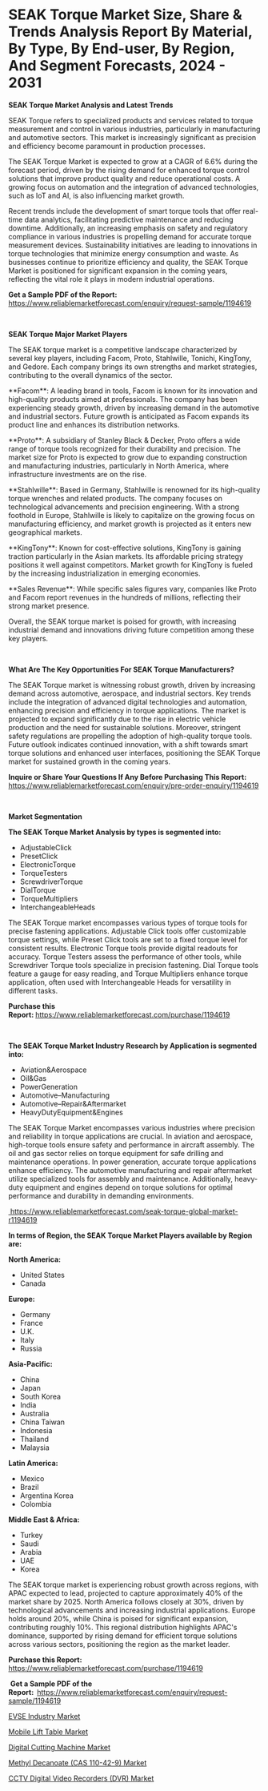 <p><h1>SEAK Torque Market Size, Share & Trends Analysis Report By Material, By Type, By End-user, By Region, And Segment Forecasts, 2024 - 2031</h1></p><p><strong>SEAK Torque Market Analysis and Latest Trends</strong></p>
<p><p>SEAK Torque refers to specialized products and services related to torque measurement and control in various industries, particularly in manufacturing and automotive sectors. This market is increasingly significant as precision and efficiency become paramount in production processes. </p><p>The SEAK Torque Market is expected to grow at a CAGR of 6.6% during the forecast period, driven by the rising demand for enhanced torque control solutions that improve product quality and reduce operational costs. A growing focus on automation and the integration of advanced technologies, such as IoT and AI, is also influencing market growth. </p><p>Recent trends include the development of smart torque tools that offer real-time data analytics, facilitating predictive maintenance and reducing downtime. Additionally, an increasing emphasis on safety and regulatory compliance in various industries is propelling demand for accurate torque measurement devices. Sustainability initiatives are leading to innovations in torque technologies that minimize energy consumption and waste. As businesses continue to prioritize efficiency and quality, the SEAK Torque Market is positioned for significant expansion in the coming years, reflecting the vital role it plays in modern industrial operations.</p></p>
<p><strong>Get a Sample PDF of the Report:&nbsp;</strong> <a href="https://www.reliablemarketforecast.com/enquiry/request-sample/1194619?utm_campaign=1134&utm_medium=2&utm_source=Github&utm_content=ia&utm_term=11102024&utm_id=seak-torque">https://www.reliablemarketforecast.com/enquiry/request-sample/1194619</a></p>
<p>&nbsp;</p>
<p><strong>SEAK Torque Major Market Players</strong></p>
<p><p>The SEAK torque market is a competitive landscape characterized by several key players, including Facom, Proto, Stahlwille, Tonichi, KingTony, and Gedore. Each company brings its own strengths and market strategies, contributing to the overall dynamics of the sector.</p><p>**Facom**: A leading brand in tools, Facom is known for its innovation and high-quality products aimed at professionals. The company has been experiencing steady growth, driven by increasing demand in the automotive and industrial sectors. Future growth is anticipated as Facom expands its product line and enhances its distribution networks.</p><p>**Proto**: A subsidiary of Stanley Black & Decker, Proto offers a wide range of torque tools recognized for their durability and precision. The market size for Proto is expected to grow due to expanding construction and manufacturing industries, particularly in North America, where infrastructure investments are on the rise.</p><p>**Stahlwille**: Based in Germany, Stahlwille is renowned for its high-quality torque wrenches and related products. The company focuses on technological advancements and precision engineering. With a strong foothold in Europe, Stahlwille is likely to capitalize on the growing focus on manufacturing efficiency, and market growth is projected as it enters new geographical markets.</p><p>**KingTony**: Known for cost-effective solutions, KingTony is gaining traction particularly in the Asian markets. Its affordable pricing strategy positions it well against competitors. Market growth for KingTony is fueled by the increasing industrialization in emerging economies.</p><p>**Sales Revenue**: While specific sales figures vary, companies like Proto and Facom report revenues in the hundreds of millions, reflecting their strong market presence.</p><p>Overall, the SEAK torque market is poised for growth, with increasing industrial demand and innovations driving future competition among these key players.</p></p>
<p>&nbsp;</p>
<p><strong>What Are The Key Opportunities For SEAK Torque Manufacturers?</strong></p>
<p><p>The SEAK Torque market is witnessing robust growth, driven by increasing demand across automotive, aerospace, and industrial sectors. Key trends include the integration of advanced digital technologies and automation, enhancing precision and efficiency in torque applications. The market is projected to expand significantly due to the rise in electric vehicle production and the need for sustainable solutions. Moreover, stringent safety regulations are propelling the adoption of high-quality torque tools. Future outlook indicates continued innovation, with a shift towards smart torque solutions and enhanced user interfaces, positioning the SEAK Torque market for sustained growth in the coming years.</p></p>
<p><strong>Inquire or Share Your Questions If Any Before Purchasing This Report:</strong> <a href="https://www.reliablemarketforecast.com/enquiry/pre-order-enquiry/1194619?utm_campaign=1134&utm_medium=2&utm_source=Github&utm_content=ia&utm_term=11102024&utm_id=seak-torque">https://www.reliablemarketforecast.com/enquiry/pre-order-enquiry/1194619</a></p>
<p>&nbsp;</p>
<p><strong>Market Segmentation</strong></p>
<p><strong>The SEAK Torque Market Analysis by types is segmented into:</strong></p>
<p><ul><li>AdjustableClick</li><li>PresetClick</li><li>ElectronicTorque</li><li>TorqueTesters</li><li>ScrewdriverTorque</li><li>DialTorque</li><li>TorqueMultipliers</li><li>InterchangeableHeads</li></ul></p>
<p><p>The SEAK Torque market encompasses various types of torque tools for precise fastening applications. Adjustable Click tools offer customizable torque settings, while Preset Click tools are set to a fixed torque level for consistent results. Electronic Torque tools provide digital readouts for accuracy. Torque Testers assess the performance of other tools, while Screwdriver Torque tools specialize in precision fastening. Dial Torque tools feature a gauge for easy reading, and Torque Multipliers enhance torque application, often used with Interchangeable Heads for versatility in different tasks.</p></p>
<p><strong>Purchase this Report:&nbsp;</strong><a href="https://www.reliablemarketforecast.com/purchase/1194619?utm_campaign=1134&utm_medium=2&utm_source=Github&utm_content=ia&utm_term=11102024&utm_id=seak-torque">https://www.reliablemarketforecast.com/purchase/1194619</a></p>
<p>&nbsp;</p>
<p><strong>The SEAK Torque Market Industry Research by Application is segmented into:</strong></p>
<p><ul><li>Aviation&Aerospace</li><li>Oil&Gas</li><li>PowerGeneration</li><li>Automotive–Manufacturing</li><li>Automotive–Repair&Aftermarket</li><li>HeavyDutyEquipment&Engines</li></ul></p>
<p><p>The SEAK Torque Market encompasses various industries where precision and reliability in torque applications are crucial. In aviation and aerospace, high-torque tools ensure safety and performance in aircraft assembly. The oil and gas sector relies on torque equipment for safe drilling and maintenance operations. In power generation, accurate torque applications enhance efficiency. The automotive manufacturing and repair aftermarket utilize specialized tools for assembly and maintenance. Additionally, heavy-duty equipment and engines depend on torque solutions for optimal performance and durability in demanding environments.</p></p>
<p><a href="https://www.reliablemarketforecast.com/seak-torque-global-market-r1194619?utm_campaign=1134&utm_medium=2&utm_source=Github&utm_content=ia&utm_term=11102024&utm_id=seak-torque">&nbsp;https://www.reliablemarketforecast.com/seak-torque-global-market-r1194619</a></p>
<p><strong>In terms of Region, the SEAK Torque Market Players available by Region are:</strong></p>
<p>
    <p> <strong> North America: </strong>
        <ul>
            <li>United States</li>
            <li>Canada</li>
        </ul>
        </p> 
    <p> <strong> Europe: </strong>
        <ul>
            <li>Germany</li>
            <li>France</li>
            <li>U.K.</li>
            <li>Italy</li>
            <li>Russia</li>
        </ul>
        </p> 
    <p> <strong> Asia-Pacific: </strong>
        <ul>
            <li>China</li>
            <li>Japan</li>
            <li>South Korea</li>
            <li>India</li>
            <li>Australia</li>
            <li>China Taiwan</li>
            <li>Indonesia</li>
            <li>Thailand</li>
            <li>Malaysia</li>
        </ul>
        </p> 
    <p> <strong> Latin America: </strong>
        <ul>
            <li>Mexico</li>
            <li>Brazil</li>
            <li>Argentina Korea</li>
            <li>Colombia</li>
        </ul>
        </p> 
    <p> <strong> Middle East & Africa: </strong>
        <ul>
            <li>Turkey</li>
            <li>Saudi</li>
            <li>Arabia</li>
            <li>UAE</li>
            <li>Korea</li>
        </ul>
    </p>
    </p>
<p><p>The SEAK torque market is experiencing robust growth across regions, with APAC expected to lead, projected to capture approximately 40% of the market share by 2025. North America follows closely at 30%, driven by technological advancements and increasing industrial applications. Europe holds around 20%, while China is poised for significant expansion, contributing roughly 10%. This regional distribution highlights APAC's dominance, supported by rising demand for efficient torque solutions across various sectors, positioning the region as the market leader.</p></p>
<p><strong>Purchase this Report: </strong><a href="https://www.reliablemarketforecast.com/purchase/1194619?utm_campaign=1134&utm_medium=2&utm_source=Github&utm_content=ia&utm_term=11102024&utm_id=seak-torque">https://www.reliablemarketforecast.com/purchase/1194619</a></p>
<p>&nbsp;<strong>Get a Sample PDF of the Report:&nbsp;&nbsp;</strong><a href="https://www.reliablemarketforecast.com/enquiry/request-sample/1194619?utm_campaign=1134&utm_medium=2&utm_source=Github&utm_content=ia&utm_term=11102024&utm_id=seak-torque">https://www.reliablemarketforecast.com/enquiry/request-sample/1194619</a></p>
<p><strong></strong></p>
<p><p><a href="https://www.linkedin.com/pulse/evse-industry-momentum-charting-64-cagr-path-2024-2031-resetronomy-sf80f?utm_campaign=1134&utm_medium=2&utm_source=Github&utm_content=ia&utm_term=11102024&utm_id=seak-torque">EVSE Industry Market</a></p><p><a href="https://issuu.com/reportprime-2/docs/mobile-lift-table-market-size-2030._d7076aa877d226?utm_campaign=1134&utm_medium=2&utm_source=Github&utm_content=ia&utm_term=11102024&utm_id=seak-torque">Mobile Lift Table Market</a></p><p><a href="https://issuu.com/reportprime-2/docs/digital-cutting-machine-market-size_df87d7663ca057?utm_campaign=1134&utm_medium=2&utm_source=Github&utm_content=ia&utm_term=11102024&utm_id=seak-torque">Digital Cutting Machine Market</a></p><p><a href="https://www.linkedin.com/pulse/global-methyl-decanoate-cas-110-42-9-market-sector-types-applications-d81mc?utm_campaign=1134&utm_medium=2&utm_source=Github&utm_content=ia&utm_term=11102024&utm_id=seak-torque">Methyl Decanoate (CAS 110-42-9) Market</a></p><p><a href="https://www.linkedin.com/pulse/cctv-digital-video-recorders-dvr-market-opportunities-emerging-oilnc?utm_campaign=1134&utm_medium=2&utm_source=Github&utm_content=ia&utm_term=11102024&utm_id=seak-torque">CCTV Digital Video Recorders (DVR) Market</a></p></p>